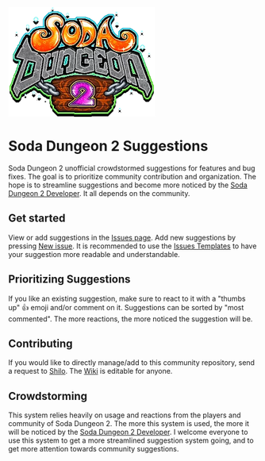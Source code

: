 [![Soda Dungeon 2](SodaDungeon2.png)](https://www.sodadungeon.com)

# Soda Dungeon 2 Suggestions
Soda Dungeon 2 unofficial crowdstormed suggestions for features and bug fixes. The goal is to prioritize community contribution and organization. The hope is to streamline suggestions and become more noticed by the [Soda Dungeon 2 Developer](https://www.sodadungeon.com). It all depends on the community.

## Get started
View or add suggestions in the [Issues page](https://github.com/Shilo/SD2-Suggestions/issues). Add new suggestions by pressing [New issue](https://github.com/Shilo/SD2-Suggestions/issues/new/choose). It is recommended to use the [Issues Templates](https://github.com/Shilo/SD2-Suggestions/issues/new/choose) to have your suggestion more readable and understandable.

## Prioritizing Suggestions
If you like an existing suggestion, make sure to react to it with a "thumbs up" 👍 emoji and/or comment on it. Suggestions can be sorted by "most commented". The more reactions, the more noticed the suggestion will be.

## Contributing
If you would like to directly manage/add to this community repository, send a request to [Shilo](https://github.com/Shilo). The [Wiki](https://github.com/Shilo/SD2-Suggestions/wiki) is editable for anyone.

## Crowdstorming
This system relies heavily on usage and reactions from the players and community of Soda Dungeon 2. The more this system is used, the more it will be noticed by the [Soda Dungeon 2 Developer](https://www.sodadungeon.com). I welcome everyone to use this system to get a more streamlined suggestion system going, and to get more attention towards community suggestions.
